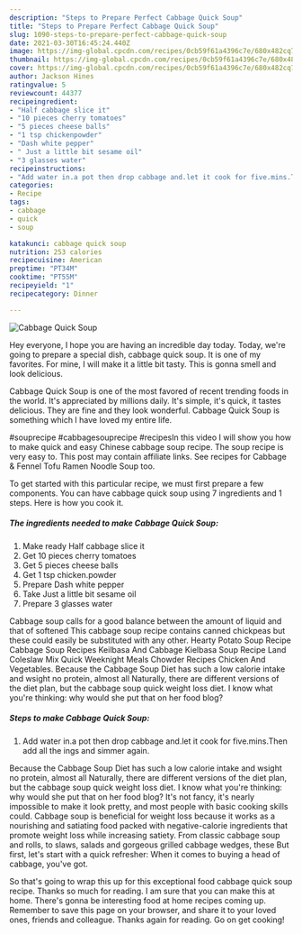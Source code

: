```yaml
---
description: "Steps to Prepare Perfect Cabbage Quick Soup"
title: "Steps to Prepare Perfect Cabbage Quick Soup"
slug: 1090-steps-to-prepare-perfect-cabbage-quick-soup
date: 2021-03-30T16:45:24.440Z
image: https://img-global.cpcdn.com/recipes/0cb59f61a4396c7e/680x482cq70/cabbage-quick-soup-recipe-main-photo.jpg
thumbnail: https://img-global.cpcdn.com/recipes/0cb59f61a4396c7e/680x482cq70/cabbage-quick-soup-recipe-main-photo.jpg
cover: https://img-global.cpcdn.com/recipes/0cb59f61a4396c7e/680x482cq70/cabbage-quick-soup-recipe-main-photo.jpg
author: Jackson Hines
ratingvalue: 5
reviewcount: 44377
recipeingredient:
- "Half cabbage slice it"
- "10 pieces cherry tomatoes"
- "5 pieces cheese balls"
- "1 tsp chickenpowder"
- "Dash white pepper"
- " Just a little bit sesame oil"
- "3 glasses water"
recipeinstructions:
- "Add water in.a pot then drop cabbage and.let it cook for five.mins.Then add all the ings and simmer again."
categories:
- Recipe
tags:
- cabbage
- quick
- soup

katakunci: cabbage quick soup 
nutrition: 253 calories
recipecuisine: American
preptime: "PT34M"
cooktime: "PT55M"
recipeyield: "1"
recipecategory: Dinner

---
```



![Cabbage Quick Soup](https://img-global.cpcdn.com/recipes/0cb59f61a4396c7e/680x482cq70/cabbage-quick-soup-recipe-main-photo.jpg)

Hey everyone, I hope you are having an incredible day today. Today, we're going to prepare a special dish, cabbage quick soup. It is one of my favorites. For mine, I will make it a little bit tasty. This is gonna smell and look delicious.

Cabbage Quick Soup is one of the most favored of recent trending foods in the world. It's appreciated by millions daily. It's simple, it's quick, it tastes delicious. They are fine and they look wonderful. Cabbage Quick Soup is something which I have loved my entire life.

#souprecipe #cabbagesouprecipe #recipesIn this video I will show you how to make quick and easy Chinese cabbage soup recipe. The soup recipe is very easy to. This post may contain affiliate links. See recipes for Cabbage &amp; Fennel Tofu Ramen Noodle Soup too.


To get started with this particular recipe, we must first prepare a few components. You can have cabbage quick soup using 7 ingredients and 1 steps. Here is how you cook it.

<!--inarticleads1-->

##### The ingredients needed to make Cabbage Quick Soup:

1. Make ready Half cabbage slice it
1. Get 10 pieces cherry tomatoes
1. Get 5 pieces cheese balls
1. Get 1 tsp chicken.powder
1. Prepare Dash white pepper
1. Take  Just a little bit sesame oil
1. Prepare 3 glasses water


Cabbage soup calls for a good balance between the amount of liquid and that of softened This cabbage soup recipe contains canned chickpeas but these could easily be substituted with any other. Hearty Potato Soup Recipe Cabbage Soup Recipes Keilbasa And Cabbage Kielbasa Soup Recipe Land Coleslaw Mix Quick Weeknight Meals Chowder Recipes Chicken And Vegetables. Because the Cabbage Soup Diet has such a low calorie intake and wsight no protein, almost all Naturally, there are different versions of the diet plan, but the cabbage soup quick weight loss diet. I know what you&#39;re thinking: why would she put that on her food blog? 

<!--inarticleads2-->

##### Steps to make Cabbage Quick Soup:

1. Add water in.a pot then drop cabbage and.let it cook for five.mins.Then add all the ings and simmer again.


Because the Cabbage Soup Diet has such a low calorie intake and wsight no protein, almost all Naturally, there are different versions of the diet plan, but the cabbage soup quick weight loss diet. I know what you&#39;re thinking: why would she put that on her food blog? It&#39;s not fancy, it&#39;s nearly impossible to make it look pretty, and most people with basic cooking skills could. Cabbage soup is beneficial for weight loss because it works as a nourishing and satiating food packed with negative-calorie ingredients that promote weight loss while increasing satiety. From classic cabbage soup and rolls, to slaws, salads and gorgeous grilled cabbage wedges, these But first, let&#39;s start with a quick refresher: When it comes to buying a head of cabbage, you&#39;ve got. 

So that's going to wrap this up for this exceptional food cabbage quick soup recipe. Thanks so much for reading. I am sure that you can make this at home. There's gonna be interesting food at home recipes coming up. Remember to save this page on your browser, and share it to your loved ones, friends and colleague. Thanks again for reading. Go on get cooking!
